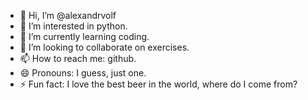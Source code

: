 - 👋 Hi, I’m @alexandrvolf
- 👀 I’m interested in python.
- 🌱 I’m currently learning coding.
- 💞️ I’m looking to collaborate on exercises.
- 📫 How to reach me: github.
- 😄 Pronouns: I guess, just one.
- ⚡ Fun fact: I love the best beer in the world, where do I come from?

<!---
alexandrvolf/alexandrvolf is a ✨ special ✨ repository because its `README.md` (this file) appears on your GitHub profile.
You can click the Preview link to take a look at your changes.
--->
